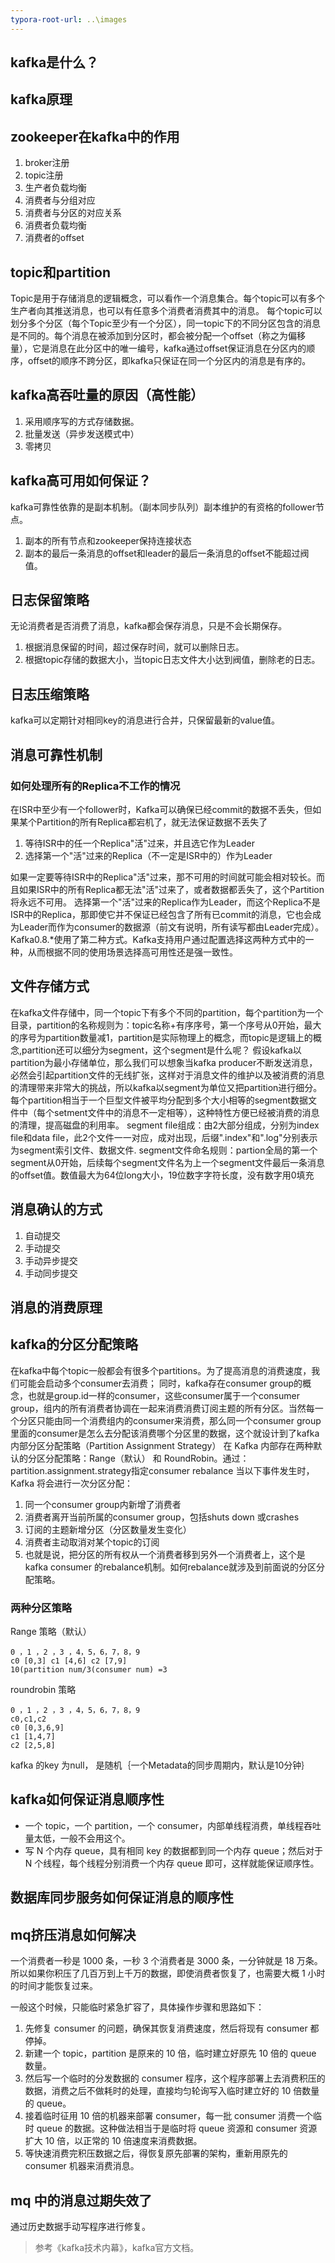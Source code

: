 ```yaml
---
typora-root-url: ..\images
---
```


## kafka是什么？

## kafka原理

## zookeeper在kafka中的作用
1. broker注册
2. topic注册
3. 生产者负载均衡
4. 消费者与分组对应
5. 消费者与分区的对应关系
6. 消费者负载均衡
7. 消费者的offset

## topic和partition
Topic是用于存储消息的逻辑概念，可以看作一个消息集合。每个topic可以有多个生产者向其推送消息，也可以有任意多个消费者消费其中的消息。
每个topic可以划分多个分区（每个Topic至少有一个分区），同一topic下的不同分区包含的消息是不同的。每个消息在被添加到分区时，都会被分配一个offset（称之为偏移量），它是消息在此分区中的唯一编号，kafka通过offset保证消息在分区内的顺序，offset的顺序不跨分区，即kafka只保证在同一个分区内的消息是有序的。


## kafka高吞吐量的原因（高性能）
1. 采用顺序写的方式存储数据。
2. 批量发送（异步发送模式中）
3. 零拷贝

## kafka高可用如何保证？
kafka可靠性依靠的是副本机制。（副本同步队列）副本维护的有资格的follower节点。
1. 副本的所有节点和zookeeper保持连接状态
2. 副本的最后一条消息的offset和leader的最后一条消息的offset不能超过阀值。


## 日志保留策略
无论消费者是否消费了消息，kafka都会保存消息，只是不会长期保存。
1. 根据消息保留的时间，超过保存时间，就可以删除日志。
2. 根据topic存储的数据大小，当topic日志文件大小达到阀值，删除老的日志。

## 日志压缩策略
kafka可以定期针对相同key的消息进行合并，只保留最新的value值。

## 消息可靠性机制
### 如何处理所有的Replica不工作的情况
在ISR中至少有一个follower时，Kafka可以确保已经commit的数据不丢失，但如果某个Partition的所有Replica都宕机了，就无法保证数据不丢失了
1.	等待ISR中的任一个Replica"活"过来，并且选它作为Leader
2.	选择第一个"活"过来的Replica（不一定是ISR中的）作为Leader

如果一定要等待ISR中的Replica"活"过来，那不可用的时间就可能会相对较长。而且如果ISR中的所有Replica都无法"活"过来了，或者数据都丢失了，这个Partition将永远不可用。
选择第一个"活"过来的Replica作为Leader，而这个Replica不是ISR中的Replica，那即使它并不保证已经包含了所有已commit的消息，它也会成为Leader而作为consumer的数据源（前文有说明，所有读写都由Leader完成）。
Kafka0.8.*使用了第二种方式。Kafka支持用户通过配置选择这两种方式中的一种，从而根据不同的使用场景选择高可用性还是强一致性。


## 文件存储方式
在kafka文件存储中，同一个topic下有多个不同的partition，每个partition为一个目录，partition的名称规则为：topic名称+有序序号，第一个序号从0开始，最大的序号为partition数量减1，partition是实际物理上的概念，而topic是逻辑上的概念,partition还可以细分为segment，这个segment是什么呢？ 假设kafka以partition为最小存储单位，那么我们可以想象当kafka producer不断发送消息，必然会引起partition文件的无线扩张，这样对于消息文件的维护以及被消费的消息的清理带来非常大的挑战，所以kafka以segment为单位又把partition进行细分。每个partition相当于一个巨型文件被平均分配到多个大小相等的segment数据文件中（每个setment文件中的消息不一定相等），这种特性方便已经被消费的消息的清理，提高磁盘的利用率。
segment file组成：由2大部分组成，分别为index file和data file，此2个文件一一对应，成对出现，后缀".index"和".log"分别表示为segment索引文件、数据文件.
segment文件命名规则：partion全局的第一个segment从0开始，后续每个segment文件名为上一个segment文件最后一条消息的offset值。数值最大为64位long大小，19位数字字符长度，没有数字用0填充


## 消息确认的方式
1. 自动提交
2. 手动提交
3. 手动异步提交
4. 手动同步提交

## 消息的消费原理

## kafka的分区分配策略
在kafka中每个topic一般都会有很多个partitions。为了提高消息的消费速度，我们可能会启动多个consumer去消费； 同时，kafka存在consumer group的概念，也就是group.id一样的consumer，这些consumer属于一个consumer group，组内的所有消费者协调在一起来消费消费订阅主题的所有分区。当然每一个分区只能由同一个消费组内的consumer来消费，那么同一个consumer group里面的consumer是怎么去分配该消费哪个分区里的数据，这个就设计到了kafka内部分区分配策略（Partition Assignment Strategy）
在 Kafka 内部存在两种默认的分区分配策略：Range（默认） 和 RoundRobin。通过：partition.assignment.strategy指定consumer rebalance
当以下事件发生时，Kafka 将会进行一次分区分配：
1.	同一个consumer group内新增了消费者
2.	消费者离开当前所属的consumer group，包括shuts down 或crashes
3.	订阅的主题新增分区（分区数量发生变化）
4.	消费者主动取消对某个topic的订阅
5.	也就是说，把分区的所有权从一个消费者移到另外一个消费者上，这个是kafka consumer 的rebalance机制。如何rebalance就涉及到前面说的分区分配策略。

### 两种分区策略
Range 策略（默认）
```
0 ，1 ，2 ，3 ，4，5，6，7，8，9
c0 [0,3] c1 [4,6] c2 [7,9]
10(partition num/3(consumer num) =3
```
roundrobin 策略
```
0 ，1 ，2 ，3 ，4，5，6，7，8，9
c0,c1,c2
c0 [0,3,6,9]
c1 [1,4,7]
c2 [2,5,8]
```
kafka 的key 为null， 是随机｛一个Metadata的同步周期内，默认是10分钟｝

## kafka如何保证消息顺序性
* 一个 topic，一个 partition，一个 consumer，内部单线程消费，单线程吞吐量太低，一般不会用这个。
* 写 N 个内存 queue，具有相同 key 的数据都到同一个内存 queue；然后对于 N 个线程，每个线程分别消费一个内存 queue 即可，这样就能保证顺序性。

## 数据库同步服务如何保证消息的顺序性


## mq挤压消息如何解决
一个消费者一秒是 1000 条，一秒 3 个消费者是 3000 条，一分钟就是 18 万条。所以如果你积压了几百万到上千万的数据，即使消费者恢复了，也需要大概 1 小时的时间才能恢复过来。

一般这个时候，只能临时紧急扩容了，具体操作步骤和思路如下：

1. 先修复 consumer 的问题，确保其恢复消费速度，然后将现有 consumer 都停掉。
2. 新建一个 topic，partition 是原来的 10 倍，临时建立好原先 10 倍的 queue 数量。
3. 然后写一个临时的分发数据的 consumer 程序，这个程序部署上去消费积压的数据，消费之后不做耗时的处理，直接均匀轮询写入临时建立好的 10 倍数量的 queue。
4. 接着临时征用 10 倍的机器来部署 consumer，每一批 consumer 消费一个临时 queue 的数据。这种做法相当于是临时将 queue 资源和 consumer 资源扩大 10 倍，以正常的 10 倍速度来消费数据。
5. 等快速消费完积压数据之后，得恢复原先部署的架构，重新用原先的 consumer 机器来消费消息。

## mq 中的消息过期失效了
通过历史数据手动写程序进行修复。
> 参考《kafka技术内幕》，kafka官方文档。


